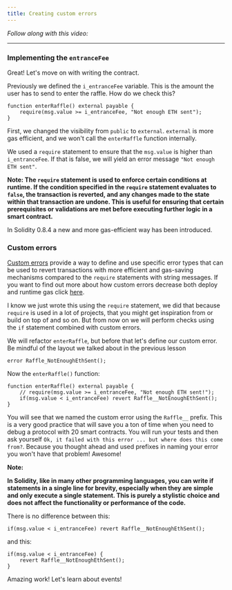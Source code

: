 ```yaml
---
title: Creating custom errors
---
```


_Follow along with this video:_

---

### Implementing the `entranceFee`

Great! Let's move on with writing the contract.

Previously we defined the `i_entranceFee` variable. This is the amount the user has to send to enter the raffle. How do we check this?

```solidity
function enterRaffle() external payable {
    require(msg.value >= i_entranceFee, "Not enough ETH sent");
}
```

First, we changed the visibility from `public` to `external`. `external` is more gas efficient, and we won't call the `enterRaffle` function internally.

We used a `require` statement to ensure that the `msg.value` is higher than `i_entranceFee`. If that is false, we will yield an error message `"Not enough ETH sent"`.

**Note: The `require` statement is used to enforce certain conditions at runtime. If the condition specified in the `require` statement evaluates to `false`, the transaction is reverted, and any changes made to the state within that transaction are undone. This is useful for ensuring that certain prerequisites or validations are met before executing further logic in a smart contract.**

In Solidity 0.8.4 a new and more gas-efficient way has been introduced.

### Custom errors

[Custom errors](https://docs.soliditylang.org/en/v0.8.25/contracts.html#errors-and-the-revert-statement) provide a way to define and use specific error types that can be used to revert transactions with more efficient and gas-saving mechanisms compared to the `require` statements with string messages. If you want to find out more about how custom errors decrease both deploy and runtime gas click [here](https://soliditylang.org/blog/2021/04/21/custom-errors/).

I know we just wrote this using the `require` statement, we did that because `require` is used in a lot of projects, that you might get inspiration from or build on top of and so on. But from now on we will perform checks using the `if` statement combined with custom errors.

We will refactor `enterRaffle`, but before that let's define our custom error. Be mindful of the layout we talked about in the previous lesson

```solidity
error Raffle_NotEnoughEthSent();
```
Now the `enterRaffle()` function:

```solidity
function enterRaffle() external payable {
    // require(msg.value >= i_entranceFee, "Not enough ETH sent!");
    if(msg.value < i_entranceFee) revert Raffle__NotEnoughEthSent();
}
```

You will see that we named the custom error using the `Raffle__` prefix. This is a very good practice that will save you a ton of time when you need to debug a protocol with 20 smart contracts. You will run your tests and then ask yourself `Ok, it failed with this error ... but where does this come from?`. Because you thought ahead and used prefixes in naming your error you won't have that problem! Awesome!

**Note:**

**In Solidity, like in many other programming languages, you can write if statements in a single line for brevity, especially when they are simple and only execute a single statement. This is purely a stylistic choice and does not affect the functionality or performance of the code.**

There is no difference between this:

```solidity
if(msg.value < i_entranceFee) revert Raffle__NotEnoughEthSent();
```
and this:
```solidity
if(msg.value < i_entranceFee) {
    revert Raffle__NotEnoughEthSent();
}
```

Amazing work! Let's learn about events!
